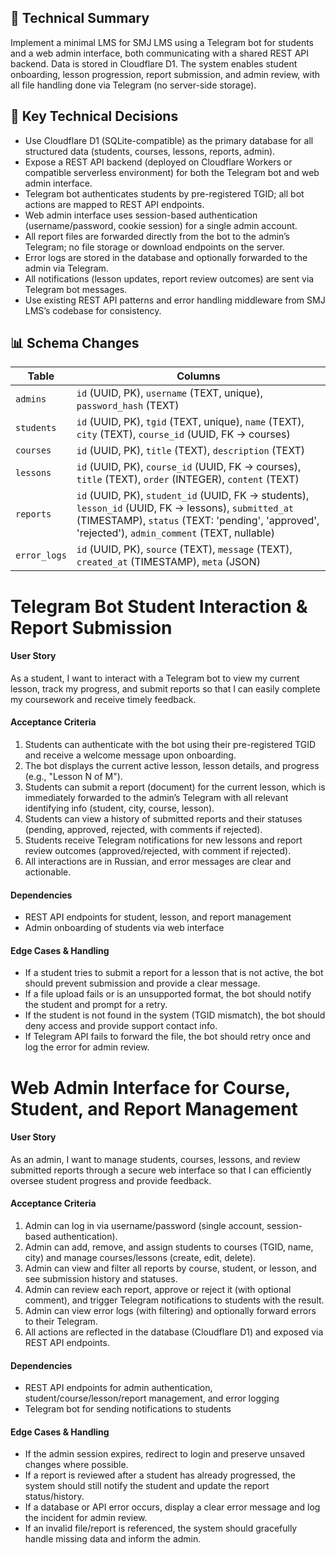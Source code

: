 ## 🧠 Technical Summary
Implement a minimal LMS for SMJ LMS using a Telegram bot for students and a web admin interface, both communicating with a shared REST API backend. Data is stored in Cloudflare D1. The system enables student onboarding, lesson progression, report submission, and admin review, with all file handling done via Telegram (no server-side storage).

## 🧱 Key Technical Decisions
- Use Cloudflare D1 (SQLite-compatible) as the primary database for all structured data (students, courses, lessons, reports, admin).
- Expose a REST API backend (deployed on Cloudflare Workers or compatible serverless environment) for both the Telegram bot and web admin interface.
- Telegram bot authenticates students by pre-registered TGID; all bot actions are mapped to REST API endpoints.
- Web admin interface uses session-based authentication (username/password, cookie session) for a single admin account.
- All report files are forwarded directly from the bot to the admin’s Telegram; no file storage or download endpoints on the server.
- Error logs are stored in the database and optionally forwarded to the admin via Telegram.
- All notifications (lesson updates, report review outcomes) are sent via Telegram bot messages.
- Use existing REST API patterns and error handling middleware from SMJ LMS’s codebase for consistency.

## 📊 Schema Changes

| Table                | Columns                                                                                                 |
|----------------------|---------------------------------------------------------------------------------------------------------|
| `admins`             | `id` (UUID, PK), `username` (TEXT, unique), `password_hash` (TEXT)                                      |
| `students`           | `id` (UUID, PK), `tgid` (TEXT, unique), `name` (TEXT), `city` (TEXT), `course_id` (UUID, FK → courses)  |
| `courses`            | `id` (UUID, PK), `title` (TEXT), `description` (TEXT)                                                   |
| `lessons`            | `id` (UUID, PK), `course_id` (UUID, FK → courses), `title` (TEXT), `order` (INTEGER), `content` (TEXT)  |
| `reports`            | `id` (UUID, PK), `student_id` (UUID, FK → students), `lesson_id` (UUID, FK → lessons), `submitted_at` (TIMESTAMP), `status` (TEXT: 'pending', 'approved', 'rejected'), `admin_comment` (TEXT, nullable) |
| `error_logs`         | `id` (UUID, PK), `source` (TEXT), `message` (TEXT), `created_at` (TIMESTAMP), `meta` (JSON)             |


# Telegram Bot Student Interaction & Report Submission
#### User Story  
As a student, I want to interact with a Telegram bot to view my current lesson, track my progress, and submit reports so that I can easily complete my coursework and receive timely feedback.
#### Acceptance Criteria  
1. Students can authenticate with the bot using their pre-registered TGID and receive a welcome message upon onboarding.
2. The bot displays the current active lesson, lesson details, and progress (e.g., "Lesson N of M").
3. Students can submit a report (document) for the current lesson, which is immediately forwarded to the admin’s Telegram with all relevant identifying info (student, city, course, lesson).
4. Students can view a history of submitted reports and their statuses (pending, approved, rejected, with comments if rejected).
5. Students receive Telegram notifications for new lessons and report review outcomes (approved/rejected, with comment if rejected).
6. All interactions are in Russian, and error messages are clear and actionable.
#### Dependencies  
- REST API endpoints for student, lesson, and report management
- Admin onboarding of students via web interface
#### Edge Cases & Handling  
- If a student tries to submit a report for a lesson that is not active, the bot should prevent submission and provide a clear message.
- If a file upload fails or is an unsupported format, the bot should notify the student and prompt for a retry.
- If the student is not found in the system (TGID mismatch), the bot should deny access and provide support contact info.
- If Telegram API fails to forward the file, the bot should retry once and log the error for admin review.





# Web Admin Interface for Course, Student, and Report Management
#### User Story  
As an admin, I want to manage students, courses, lessons, and review submitted reports through a secure web interface so that I can efficiently oversee student progress and provide feedback.
#### Acceptance Criteria  
1. Admin can log in via username/password (single account, session-based authentication).
2. Admin can add, remove, and assign students to courses (TGID, name, city) and manage courses/lessons (create, edit, delete).
3. Admin can view and filter all reports by course, student, or lesson, and see submission history and statuses.
4. Admin can review each report, approve or reject it (with optional comment), and trigger Telegram notifications to students with the result.
5. Admin can view error logs (with filtering) and optionally forward errors to their Telegram.
6. All actions are reflected in the database (Cloudflare D1) and exposed via REST API endpoints.
#### Dependencies  
- REST API endpoints for admin authentication, student/course/lesson/report management, and error logging
- Telegram bot for sending notifications to students
#### Edge Cases & Handling  
- If the admin session expires, redirect to login and preserve unsaved changes where possible.
- If a report is reviewed after a student has already progressed, the system should still notify the student and update the report status/history.
- If a database or API error occurs, display a clear error message and log the incident for admin review.
- If an invalid file/report is referenced, the system should gracefully handle missing data and inform the admin.